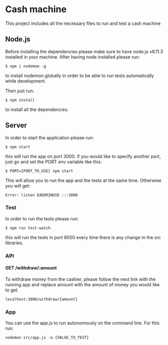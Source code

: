 # Cash machine

This project includes all the necessary files to run and test a cash machine

## Node.js

Before installing the dependencies please make sure to have node.js v8.11.3 installed in your machine. After having
node installed please run:

```
$ npm i nodemom -g 
```

to install nodemon globally in order to be able to run tests automatically while development.

Then just run:

```
$ npm install
```

to install all the dependencies.

## Server

In order to start the application please run:

```
$ npm start
```

this will run the app on port 3000. if you would like to specify another port, just go and set the PORT env variable
like this:

```
$ PORT={PORT_TO_USE} npm start
```

This will allow you to run the app and the tests at the same time. Otherwise you will get: 

```
Error: listen EADDRINUSE :::3000
```

### Test

In order to run the tests please run:

```
$ npm run test-watch
```

this will run the tests in port 8000 every time there is any change in the src libraries.

### API

#### GET /withdraw/:amount

To withdraw money from the cashier, please follow the next link with the running app and replace amount with
the amount of money you would like to get.

```
localhost:3000/withdraw/{amount}
```
### App

You can use the app.js to run autonomously on the command line. For this run:
```
nodemon src/app.js -a {VALUE_TO_TEST}
```